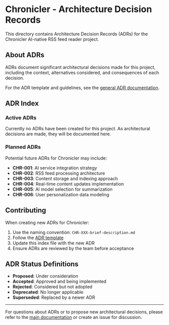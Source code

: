 # Chronicler - Architecture Decision Records

This directory contains Architecture Decision Records (ADRs) for the Chronicler AI-native RSS feed reader project.

## About ADRs

ADRs document significant architectural decisions made for this project, including the context, alternatives considered, and consequences of each decision.

For the ADR template and guidelines, see the [general ADR documentation](../../../general/adr-template.md).

## ADR Index

### Active ADRs

Currently no ADRs have been created for this project. As architectural decisions are made, they will be documented here.

### Planned ADRs

Potential future ADRs for Chronicler may include:

- **CHR-001**: AI service integration strategy
- **CHR-002**: RSS feed processing architecture
- **CHR-003**: Content storage and indexing approach
- **CHR-004**: Real-time content updates implementation
- **CHR-005**: AI model selection for summarization
- **CHR-006**: User personalization data modeling

## Contributing

When creating new ADRs for Chronicler:

1. Use the naming convention: `CHR-XXX-brief-description.md`
2. Follow the [ADR template](../../../general/adr-template.md)
3. Update this index file with the new ADR
4. Ensure ADRs are reviewed by the team before acceptance

## ADR Status Definitions

- **Proposed**: Under consideration
- **Accepted**: Approved and being implemented
- **Rejected**: Considered but not adopted
- **Deprecated**: No longer applicable
- **Superseded**: Replaced by a newer ADR

---

For questions about ADRs or to propose new architectural decisions, please refer to the [main documentation](../../../README.md) or create an issue for discussion.